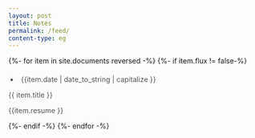 ```yaml
---
layout: post
title: Notes
permalink: /feed/
content-type: eg
---
```

{%- for item in site.documents reversed -%}
    {%- if item.flux != false-%}
        <div class="feed-title-excerpt-block disable-select" data-url="{{site.url}}{{item.url}}">
            <a href="{{ item.url }}" style="text-decoration: none; color: #555555;">
                <ul style="padding-left: 20px; margin-top: 20px;" class="tags">
                    <li style="padding: 0 5px; border-radius: 10px;" class="tag">{{item.date | date_to_string | capitalize }}</li>
                </ul>
                <p style="margin-top: 0px;" class="feed-title">{{ item.title }}</p>
                <p class="feed-excerpt">{{item.resume }}</p>
            </a>
        </div>
    {%- endif -%}
{%- endfor -%}
<br/>
<br/>
